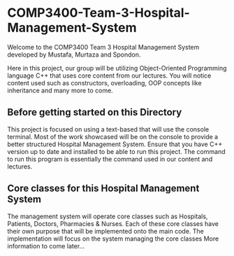 # COMP3400-Team-3-Hospital-Management-System
Welcome to the COMP3400 Team 3 Hospital Management System developed by Mustafa, Murtaza and Spondon.

Here in this project, our group will be utilizing Object-Oriented Programming language C++ that uses core content from our lectures. You will notice content used such as constructors, overloading, OOP concepts like inheritance and many more to come.

## Before getting started on this Directory
This project is focused on using a text-based that will use the console terminal. Most of the work showcased will be on the console to provide a better structured Hospital Management System. Ensure that you have C++ version up to date and installed to be able to run this project. The command to run this program is essentially the command used in our content and lectures.

## Core classes for this Hospital Management System
The management system will operate core classes such as Hospitals, Patients, Doctors, Pharmacies & Nurses. Each of these core classes have their own purpose that will be implemented onto the main code.
The implementation will focus on the system managing the core classes
More information to come later...
